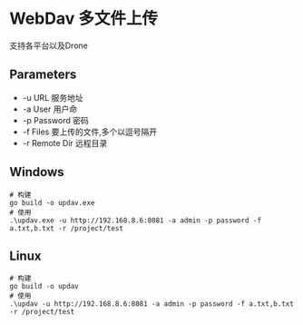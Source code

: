 # WebDav 多文件上传
支持各平台以及Drone 
## Parameters
- -u URL 服务地址
- -a User 用户命
- -p Password 密码
- -f Files 要上传的文件,多个以逗号隔开
- -r Remote Dir 远程目录
## Windows
```shell
# 构建
go build -o updav.exe 
# 使用
.\updav.exe -u http://192.168.8.6:8081 -a admin -p password -f a.txt,b.txt -r /project/test
```
## Linux
```shell
# 构建
go build -o updav 
# 使用
.\updav -u http://192.168.8.6:8081 -a admin -p password -f a.txt,b.txt -r /project/test
```
